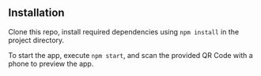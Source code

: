 ## Installation

Clone this repo, install required dependencies using `npm install` in the project directory.

To start the app, execute `npm start`, and scan the provided QR Code with a phone to preview the app.

